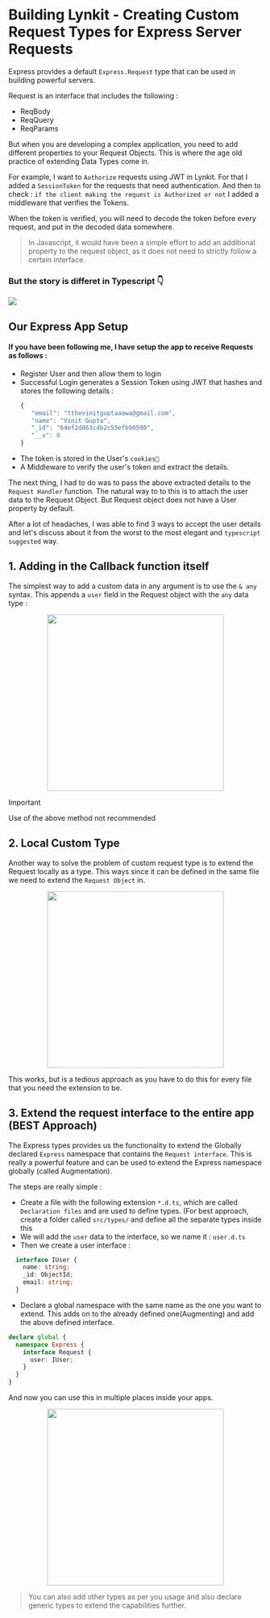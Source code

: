 # Building Lynkit - Creating Custom Request Types for Express Server Requests
Express provides a default `Express.Request` type that can be used in building powerful servers. 

Request is an interface that includes the following : 
 - ReqBody
 - ReqQuery
 - ReqParams

But when you are developing a complex application, you need to add different properties to your Request Objects. This is where the age old practice of extending Data Types come in.

For example, I want to `Authorize` requests using JWT in Lynkit. For that I added a `SessionToken` for the requests that need authentication. 
And then to check : `if the client making the request is Authorized or not` I added a middleware that verifies the Tokens. 

When the token is verified, you will need to decode the token before every request, and put in the decoded data somewhere.

> In Javascript, it would have been a simple effort to add an additional property to the request object, as it does not need to strictly follow a certain interface.

### But the story is differet in Typescript 👇
<img src="https://plusreturn.com/wp-content/uploads/2022/02/T8JO8VpD9y.gif"/>

## Our Express App Setup
#### If you have been following me, I have setup the app to receive Requests as follows : 
- Register User and then allow them to login
- Successful Login generates a Session Token using JWT that hashes and stores the following details :
  ```js
  {
     "email": "tthevinitguptaaawa@gmail.com",
     "name": "Vinit Gupta",
     "_id": "64ef2d863c4b2c55efb90590",
     "__v": 0
  }
  ```
- The token is stored in the User's `cookies🍪`
- A Middleware to verify the user's token and extract the details.

The next thing, I had to do was to pass the above extracted details to the `Request Handler` function.
The natural way to to this is to attach the user data to the Request Object. But Request object does not have a User property by default. 

After a lot of headaches, I was able to find 3 ways to accept the user details and let's discuss about it from the worst to the most elegant and `typescript suggested` way.

## 1. Adding in the Callback function itself
The simplest way to add a custom data in any argument is to use the  `& any` syntax. This appends a `user` field in the Request object with the `any` data type : 
<p align="center">
<img src="https://github.com/thevinitgupta/100-Days-of-Learning/assets/65801700/71a2e4ff-4e10-4010-a6bf-cfa7b0313520" height="350px"/>
</p>


> [!important]
> Use of the above method not recommended

## 2. Local Custom Type
Another way to solve the problem of custom request type is to extend the Request locally as a type.
This ways since it can be defined in the same file we need to extend the `Request Object` in.
<p align="center">
<img src="https://github.com/thevinitgupta/100-Days-of-Learning/assets/65801700/d26df4a4-49be-4af3-bb2a-cc92620e6ee8" height="350px"/>
</p>

This works, but is a tedious approach as you have to do this for every file that you need the extension to be.

## 3. Extend the request interface to the entire app (BEST Approach)
The Express types provides us the functionality to extend the Globally declared `Express` namespace that contains the `Request interface`. 
This is really a powerful feature and can be used to extend the Express namespace globally (called Augmentation).

The steps are really simple : 
- Create a file with the following extension `*.d.ts`, which are called `Declaration files` and are used to define types. (For best approach, create a folder called `src/types/` and define all the separate types inside this
- We will add the `user` data to the interface, so we name it : `user.d.ts`
- Then we create a user interface :
```index.ts
  interface IUser {
    name: string;
    _id: ObjectId;
    email: string;
  }
```
- Declare a global namespace with the same name as the one you want to extend. This adds on to the already defined one(Augmenting) and add the above defined interface.
```user.ts
declare global {
  namespace Express {
    interface Request {
      user: IUser;
    }
  }
}
```
And now you can use this in multiple places inside your apps.

<p align="center">
<img src="https://github.com/thevinitgupta/100-Days-of-Learning/assets/65801700/82bfe067-8f28-4678-b64d-047d6af39ff4" height="350px"/>
</p>


> You can also add other types as per you usage and also declare generic types to extend the capabilities further.


